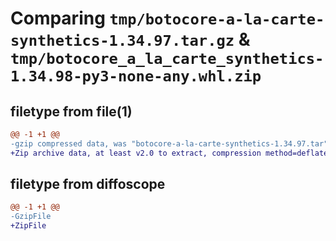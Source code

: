 # Comparing `tmp/botocore-a-la-carte-synthetics-1.34.97.tar.gz` & `tmp/botocore_a_la_carte_synthetics-1.34.98-py3-none-any.whl.zip`

## filetype from file(1)

```diff
@@ -1 +1 @@
-gzip compressed data, was "botocore-a-la-carte-synthetics-1.34.97.tar", last modified: Fri May  3 01:05:00 2024, max compression
+Zip archive data, at least v2.0 to extract, compression method=deflate
```

## filetype from diffoscope

```diff
@@ -1 +1 @@
-GzipFile
+ZipFile
```

